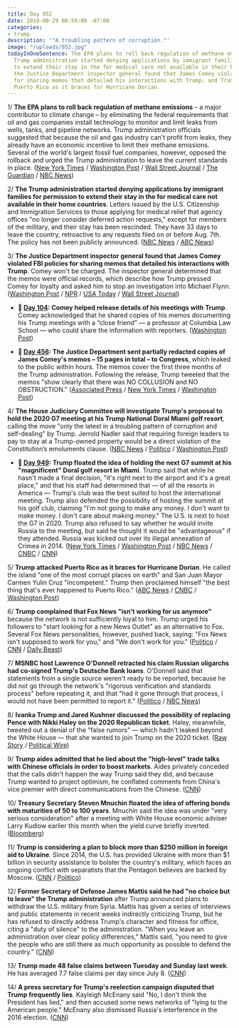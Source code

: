 ```yaml
---
title: Day 952
date: 2019-08-29 06:59:00 -07:00
categories:
- trump
description: '"A troubling pattern of corruption."'
image: "/uploads/952.jpg"
todayInOneSentence: The EPA plans to roll back regulation of methane emissions; The
  Trump administration started denying applications by immigrant families for permission
  to extend their stay in the for medical care not available in their home countries;
  the Justice Department inspector general found that James Comey violated FBI policies
  for sharing memos that detailed his interactions with Trump; and Trump attacked
  Puerto Rico as it braces for Hurricane Dorian.
---
```


1/ **The EPA plans to roll back regulation of methane emissions** – a major contributor to climate change – by eliminating the federal requirements that oil and gas companies install technology to monitor and limit leaks from wells, tanks, and pipeline networks. Trump administration officials suggested that because the oil and gas industry can't profit from leaks, they already have an economic incentive to limit their methane emissions. Several of the world's largest fossil fuel companies, however, opposed the rollback and urged the Trump administration to leave the current standards in place. ([New York Times](https://www.nytimes.com/2019/08/29/climate/epa-methane-greenhouse-gas.html) / [Washington Post](https://www.washingtonpost.com/climate-environment/2019/08/29/trump-administration-reverse-limits-methane-powerful-greenhouse-gas/) / [Wall Street Journal](https://www.wsj.com/articles/energy-companies-set-to-get-reprieve-on-methane-rules-11567051201) / [The Guardian](https://www.theguardian.com/environment/2019/aug/29/trump-administration-roll-back-methane-regulations) / [NBC News](https://www.nbcnews.com/politics/politics-news/trump-admin-roll-back-rules-climate-changing-methane-n1047656))

2/ **The Trump administration started denying applications by immigrant families for permission to extend their stay in the for medical care not available in their home countries**. Letters issued by the U.S. Citizenship and Immigration Services to those applying for medical relief that agency offices "no longer consider deferred action requests," except for members of the military, and their stay has been rescinded. They have 33 days to leave the country, retroactive to any requests filed on or before Aug. 7th. The policy has not been publicly announced. ([NBC News](https://www.nbcnews.com/news/latino/new-low-trump-immigration-policy-seeks-deport-sick-dying-children-n1047901?cid=public-rss_20190829) / [ABC News](https://abcnews.go.com/Politics/trump-administration-ends-relief-program-immigrants-medical-issues/story?id=65252446))

3/ **The Justice Department inspector general found that James Comey violated FBI policies for sharing memos that detailed his interactions with Trump**. Comey won't be charged. The inspector general determined that the memos were official records, which describe how Trump pressed Comey for loyalty and asked him to stop an investigation into Michael Flynn. ([Washington Post](https://www.washingtonpost.com/national-security/comey-violated-fbi-policy-in-handling-of-memos-detailing-interactions-with-trump-inspector-general-finds/2019/08/29/1bf04af4-ca68-11e9-be05-f76ac4ec618c_story.html) / [NPR](https://www.npr.org/2019/08/29/755402701/doj-comey-violated-policy-on-his-trump-memos-but-wont-be-prosecuted) / [USA Today](https://www.usatoday.com/story/news/politics/2019/08/29/comey-justice-finds-ex-fbi-director-violated-policy-trump-memos/1890002001/) / [Wall Street Journal](https://www.wsj.com/articles/ex-fbi-director-comey-violated-policies-by-leaking-documents-watchdog-says-11567088418))

* **📌 [Day 104](https://whatthefuckjusthappenedtoday.com/2017/06/08/Day-140/#7-comey-helped-release-details-of-hi): Comey helped release details of his meetings with Trump**. Comey acknowledged that he shared copies of his memos documenting his Trump meetings with a “close friend” — a professor at Columbia Law School — who could share the information with reporters. ([Washington Post](https://www.washingtonpost.com/politics/2017/live-updates/trump-white-house/james-comey-testimony-what-we-learn/comey-says-he-helped-coordinate-release-details-of-his-trump-meetings/))

* **📌 [Day 456](https://whatthefuckjusthappenedtoday.com/2018/04/20/day-456/#5-the-justice-department-sent-partia): The Justice Department sent partially redacted copies of James Comey's memos – 15 pages in total – to Congress**, which leaked to the public within hours. The memos cover the first three months of the Trump administration. Following the release, Trump tweeted that the memos "show clearly that there was NO COLLUSION and NO OBSTRUCTION." ([Associated Press](https://apnews.com/e29d5563fc0c45caa4faa6b3749405a6/In-Comey-memos,-Trump-fixates-on-'hookers,'-frets-over-Flynn) / [New York Times](https://www.nytimes.com/2018/04/19/us/politics/comey-memos-trump-justice-department.html) / [Washington Post](https://www.washingtonpost.com/world/national-security/justice-department-hands-comey-memos-to-congress/2018/04/19/e670f5f4-4430-11e8-bba2-0976a82b05a2_story.html))

4/ **The House Judiciary Committee will investigate Trump's proposal to hold the 2020 G7 meeting at his Trump National Doral Miami golf resort**, calling the move "only the latest in a troubling pattern of corruption and self-dealing" by Trump. Jerrold Nadler said that requiring foreign leaders to pay to stay at a Trump-owned property would be a direct violation of the Constitution’s emoluments clause. ([NBC News](https://www.nbcnews.com/politics/congress/house-panel-announces-probe-trump-s-plan-host-g-7-n1047536) / [Politico](https://www.politico.com/story/2019/08/28/doral-g7-judiciary-investigate-trump-1477594) / [Washington Post](https://www.washingtonpost.com/politics/house-panel-to-investigate-trumps-desire-to-hold-g-7-at-his-doral-resort/2019/08/28/715d469e-c9ce-11e9-a4f3-c081a126de70_story.html))

* **📌 [Day 949](https://whatthefuckjusthappenedtoday.com/2019/08/26/day-949/#2-trump-floated-the-idea-of-holding): Trump floated the idea of holding the next G7 summit at his "magnificent" Doral golf resort in Miami**. Trump said that while he hasn't made a final decision, "it's right next to the airport and it's a great place," and that his staff had determined that — of all the resorts in America — Trump's club was the best suited to host the international meeting. Trump also defended the possibility of hosting the summit at his golf club, claiming "I'm not going to make any money. I don't want to make money. I don't care about making money." The U.S. is next to host the G7 in 2020. Trump also refused to say whether he would invite Russia to the meeting, but said he thought it would be "advantageous" if they attended. Russia was kicked out over its illegal annexation of Crimea in 2014. ([New York Times](https://www.nytimes.com/2019/08/26/world/europe/trump-doral-g7.html) / [Washington Post](https://www.washingtonpost.com/politics/trump-sings-the-praises-of-his-resort-in-florida-as-g-7-host-for-2020/2019/08/26/17409c1e-c7ea-11e9-8067-196d9f17af68_story.html) / [NBC News](https://www.nbcnews.com/politics/donald-trump/trump-says-next-g-7-be-hosted-miami-possibly-his-n1046246) / [CNBC](https://www.cnbc.com/2019/08/26/trump-says-the-next-g-7-will-most-likely-be-at-his-miami-golf-course.html) / [CNN](https://www.cnn.com/2019/08/26/politics/trump-g7-doral-miami/index.html))

5/ **Trump attacked Puerto Rico as it braces for Hurricane Dorian**. He called the island "one of the most corrupt places on earth" and San Juan Mayor Carmen Yulin Cruz "incompetent." Trump then proclaimed himself "the best thing that's ever happened to Puerto Rico." ([ABC News](https://abcnews.go.com/Politics/trump-proclaims-best-thing-happened-puerto-rico-feud/story?id=65242136) / [CNBC](https://www.cnbc.com/2019/08/28/trump-unloads-on-puerto-rico-as-tropical-storm-dorian-threatens-island.html) / [Washington Post](https://www.washingtonpost.com/politics/2019/08/28/another-storm-approaches-puerto-rico-president-trump-is-still-taking-jabs-his-opponents-there/))

6/ **Trump complained that Fox News "isn't working for us anymore"** because the network is not sufficiently loyal to him. Trump urged his followers to "start looking for a new News Outlet" as an alternative to Fox. Several Fox News personalities, however, pushed back, saying: "Fox News isn't supposed to work for you," and "We don't work for you." ([Politico](https://www.politico.com/story/2019/08/28/trump-attacks-fox-news-1476653) / [CNN](https://www.cnn.com/2019/08/28/media/trump-attacks-fox/index.html) / [Daily Beast](https://www.thedailybeast.com/fox-news-stars-push-back-as-trump-demands-loyalty-we-dont-work-for-you))

7/ **MSNBC host Lawrence O'Donnell retracted his claim Russian oligarchs had co-signed Trump's Deutsche Bank loans**. O'Donnell said that statements from a single source weren't ready to be reported, because he did not go through the network's "rigorous verification and standards process" before repeating it, and that "had it gone through that process, I would not have been permitted to report it." ([Politico](https://www.politico.com/story/2019/08/28/trump-lawrence-odonnell-deutsche-bank-1476863) / [NBC News](https://www.nbcnews.com/politics/donald-trump/msnbc-s-lawrence-o-donnell-says-he-should-not-have-n1047516))

8/ **Ivanka Trump and Jared Kushner discussed the possibility of replacing Pence with Nikki Haley on the 2020 Republican ticket**. Haley, meanwhile, tweeted out a denial of the "false rumors" — which hadn't leaked beyond the White House — that she wanted to join Trump on the 2020 ticket. ([Raw Story](https://www.rawstory.com/2019/08/jared-kushner-and-ivanka-trump-behind-rumors-of-replacing-pence-on-2020-ticket-axios-reporter/) / [Political Wire](https://politicalwire.com/2019/08/29/ivanka-trump-has-discussed-replacing-pence/))

9/ **Trump aides admitted that he lied about the "high-level" trade talks with Chinese officials in order to boost markets**. Aides privately conceded that the calls didn't happen the way Trump said they did, and because Trump wanted to project optimism, he conflated comments from China's vice premier with direct communications from the Chinese. ([CNN](https://www.cnn.com/2019/08/28/politics/donald-trump-2020-election-pardons-walls-victories/index.html))

10/ **Treasury Secretary Steven Mnuchin floated the idea of offering bonds with maturities of 50 to 100 years**. Mnuchin said the idea was under "very serious consideration" after a meeting with White House economic adviser Larry Kudlow earlier this month when the yield curve briefly inverted. ([Bloomberg](https://www.bloomberg.com/news/articles/2019-08-29/mnuchin-eyes-100-year-debt-wall-street-would-just-as-soon-forget))

11/ **Trump is considering a plan to block more than $250 million in foreign aid to Ukraine**. Since 2014, the U.S. has provided Ukraine with more than $1 billion in security assistance to bolster the country's military, which faces an ongoing conflict with separatists that the Pentagon believes are backed by Moscow. ([CNN](https://www.cnn.com/2019/08/29/politics/trump-ukraine-military-assistance/index.html) / [Politico](https://www.politico.com/story/2019/08/28/trump-ukraine-military-aid-russia-1689531))

12/ **Former Secretary of Defense James Mattis said he had "no choice but to leave" the Trump administration** after Trump announced plans to withdraw the U.S. military from Syria. Mattis has given a series of interviews and public statements in recent weeks indirectly criticizing Trump, but he has refused to directly address Trump's character and fitness for office, citing a "duty of silence" to the administration. "When you leave an administration over clear policy differences," Mattis said, "you need to give the people who are still there as much opportunity as possible to defend the country." ([CNN](https://www.cnn.com/2019/08/29/politics/james-mattis-no-choice-but-to-leave-trump-administration/index.html))

13/ **Trump made 48 false claims between Tuesday and Sunday last week**. He has averaged 7.7 false claims per day since July 8. ([CNN](https://www.cnn.com/2019/08/28/politics/fact-check-trump-weekly-tally-48-false-claims/index.html))

14/ **A press secretary for Trump's reelection campaign disputed that Trump frequently lies**. Kayleigh McEnany said "No, I don't think the President has lied," and then accused some news networks of "lying to the American people." McEnany also dismissed Russia's interference in the 2016 election. ([CNN](https://www.cnn.com/2019/08/29/politics/cuomo-mcenany-president-doesnt-lie-cnntv/index.html))